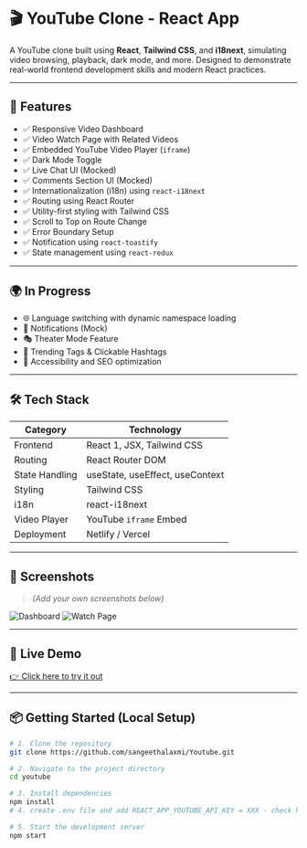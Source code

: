 # 🎬 YouTube Clone - React App

A YouTube clone built using **React**, **Tailwind CSS**, and **i18next**, simulating video browsing, playback, dark mode, and more. Designed to demonstrate real-world frontend development skills and modern React practices.

---

## 🚀 Features

- ✅ Responsive Video Dashboard
- ✅ Video Watch Page with Related Videos
- ✅ Embedded YouTube Video Player (`iframe`)
- ✅ Dark Mode Toggle
- ✅ Live Chat UI (Mocked)
- ✅ Comments Section UI (Mocked)
- ✅ Internationalization (i18n) using `react-i18next`
- ✅ Routing using React Router
- ✅ Utility-first styling with Tailwind CSS
- ✅ Scroll to Top on Route Change
- ✅ Error Boundary Setup
- ✅ Notification using `react-toastify`
- ✅ State management using `react-redux`

---

## 🌍 In Progress

- 🌐 Language switching with dynamic namespace loading
- 🔔 Notifications (Mock)
- 🎭 Theater Mode Feature
- 📌 Trending Tags & Clickable Hashtags
- 🎨 Accessibility and SEO optimization

---

## 🛠️ Tech Stack

| Category       | Technology                      |
| -------------- | ------------------------------- |
| Frontend       | React 1, JSX, Tailwind CSS      |
| Routing        | React Router DOM                |
| State Handling | useState, useEffect, useContext |
| Styling        | Tailwind CSS                    |
| i18n           | react-i18next                   |
| Video Player   | YouTube `iframe` Embed          |
| Deployment     | Netlify / Vercel                |

---

## 📸 Screenshots

> _(Add your own screenshots below)_

![Dashboard](screenshots/dashboard.png)
![Watch Page](screenshots/watch-page.png)

---

## 🔗 Live Demo

[👉 Click here to try it out](https://veeplay.netlify.app/)

---

## 📦 Getting Started (Local Setup)

```bash
# 1. Clone the repository
git clone https://github.com/sangeethalaxmi/Youtube.git

# 2. Navigate to the project directory
cd youtube

# 3. Install dependencies
npm install
# 4. create .env file and add REACT_APP_YOUTUBE_API_KEY = XXX - check https://developers.google.com/workspace/guides/create-credentials to create project and get youtube api key

# 5. Start the development server
npm start
```
